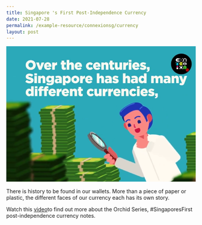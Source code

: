 ```yaml
---
title: Singapore 's First Post-Independence Currency
date: 2021-07-28
permalink: /example-resource/connexionsg/currency
layout: post
---
```

<a href="https://www.facebook.com/ConnexionSG/videos/371453167685367" target="_blank"><img src="/images/Capturecard1.png" ></a>


There is history to be found in our wallets. More than a piece of paper or plastic, the different faces of our currency each has its own story.

Watch this <a href="https://www.facebook.com/ConnexionSG/videos/371453167685367" target="_blank">video</a>to find out more about the Orchid Series, #SingaporesFirst post-independence currency notes.